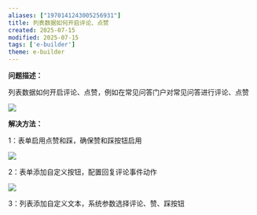 ```yaml
---
aliases: ["1970141243005256931"]
title: 列表数据如何开启评论、点赞
created: 2025-07-15
modified: 2025-07-15
tags: ['e-builder']
theme: e-builder
---
```


**问题描述：**

列表数据如何开启评论、点赞，例如在常见问答门户对常见问答进行评论、点赞

![](https://myhelpdoc.oss-cn-heyuan.aliyuncs.com/mdimages/40efe39c6fd2c45ec3b4dcd482e329f3.jpg)

**解决方法：**

1：表单启用点赞和踩，确保赞和踩按钮启用

![](https://myhelpdoc.oss-cn-heyuan.aliyuncs.com/mdimages/10ea339f08e5363062485413cdc1e1c4.jpg)

2：表单添加自定义按钮，配置回复评论事件动作

![](https://myhelpdoc.oss-cn-heyuan.aliyuncs.com/mdimages/8475fcd0d3c9be8965e96435d7039090.jpg)

3：列表添加自定义文本，系统参数选择评论、赞、踩按钮

